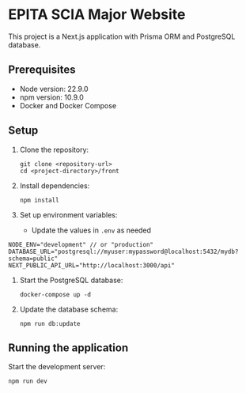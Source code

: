 # EPITA SCIA Major Website

This project is a Next.js application with Prisma ORM and PostgreSQL database.

## Prerequisites

- Node version: 22.9.0
- npm version: 10.9.0
- Docker and Docker Compose

## Setup

1. Clone the repository:
   ```
   git clone <repository-url>
   cd <project-directory>/front
   ```

2. Install dependencies:
   ```
   npm install
   ```

3. Set up environment variables:
   - Update the values in `.env` as needed
  
  ```
  NODE_ENV="development" // or "production"
  DATABASE_URL="postgresql://myuser:mypassword@localhost:5432/mydb?schema=public"
  NEXT_PUBLIC_API_URL="http://localhost:3000/api"
  ```


1. Start the PostgreSQL database:
   ```
   docker-compose up -d
   ```

2. Update the database schema:
   ```
   npm run db:update
   ```

## Running the application

Start the development server:

```
npm run dev
```

